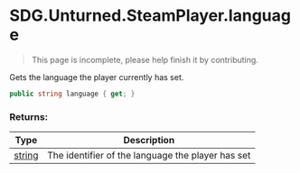 # SDG.Unturned.SteamPlayer.language

> This page is incomplete, please help finish it by contributing.

Gets the language the player currently has set.

```c#
public string language { get; }
```

### Returns:

Type | Description
------------ | -------------
[string](https://docs.microsoft.com/en-us/dotnet/api/system.string?view=netframework-3.5) | The identifier of the language the player has set